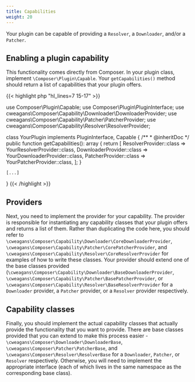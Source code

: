 ```yaml
---
title: Capabilities
weight: 20
---
```


Your plugin can be capable of providing a `Resolver`, a `Downloader`, and/or a `Patcher`.

## Enabling a plugin capability

This functionality comes directly from Composer. In your plugin class, implement `\Composer\Plugin\Capable`. Your `getCapabilities()` method should return a list of capabilities that your plugin offers.

{{< highlight php "hl_lines=7 15-17" >}}

use Composer\Plugin\Capable;
use Composer\Plugin\PluginInterface;
use cweagans\Composer\Capability\Downloader\DownloaderProvider;
use cweagans\Composer\Capability\Patcher\PatcherProvider;
use cweagans\Composer\Capability\Resolver\ResolverProvider;

class YourPlugin implements PluginInterface, Capable
{
    /**
     * @inheritDoc
     */
    public function getCapabilities(): array
    {
        return [
            ResolverProvider::class => YourResolverProvider::class,
            DownloaderProvider::class => YourDownloaderProvider::class,
            PatcherProvider::class => YourPatcherProvider::class,
        ];
    }
    
    [...]
}
{{< /highlight >}}


## Providers

Next, you need to implement the provider for your capability. The provider is responsible for instantiating any capability classes that your plugin offers and returns a list of them. Rather than duplicating the code here, you should refer to `\cweagans\Composer\Capability\Downloader\CoreDownloaderProvider`, `\cweagans\Composer\Capability\Patcher\CorePatcherProvider`, and `\cweagans\Composer\Capability\Resolver\CoreResolverProvider` for examples of how to write these classes. Your provider should extend one of the base classes provided (`\cweagans\Composer\Capability\Downloader\BaseDownloaderProvider`, `\cweagans\Composer\Capability\Patcher\BasePatcherProvider`, or `\cweagans\Composer\Capability\Resolver\BaseResolverProvider` for a `Downloader` provider, a `Patcher` provider, or a `Resolver` provider respectively.

## Capability classes

Finally, you should implement the actual capability classes that actually provide the functionality that you want to provide. There are base classes provided that you can extend to make this process easier - `\cweagans\Composer\Downloader\DownloaderBase`, `\cweagans\Composer\Patcher\PatcherBase`, and `\cweagans\Composer\Resolver\ResolverBase` for a `Downloader`, `Patcher`, or `Resolver` respectively. Otherwise, you will need to implement the appropriate interface (each of which lives in the same namespace as the corresponding base class).
